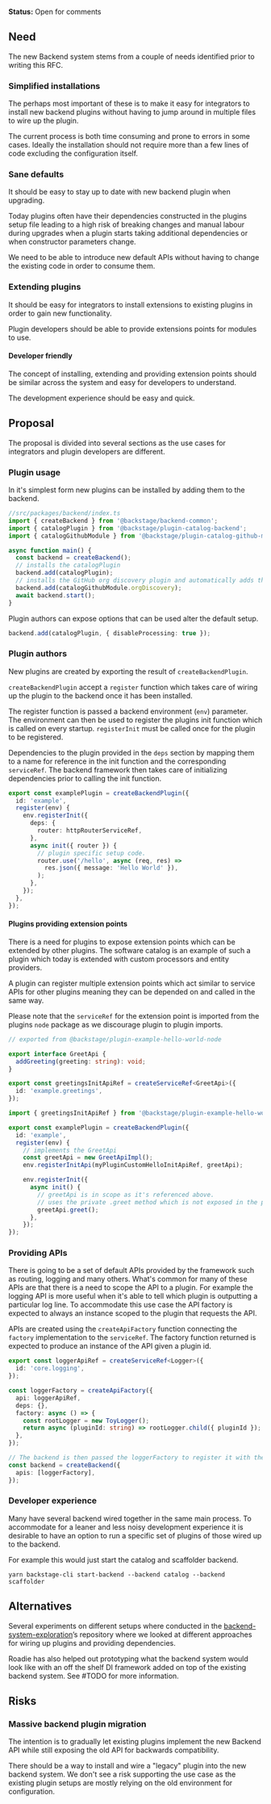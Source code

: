 **Status:** Open for comments

<!--- Open for comments |Closed for comments (RFC no longer maintained) --->

## Need

The new Backend system stems from a couple of needs identified prior to writing this RFC.

### Simplified installations

The perhaps most important of these is to make it easy for integrators to install new backend plugins without having to jump around in multiple files to wire up the plugin.

The current process is both time consuming and prone to errors in some cases. Ideally the installation should not require more than a few lines of code excluding the configuration itself.

### Sane defaults

It should be easy to stay up to date with new backend plugin when upgrading.

Today plugins often have their dependencies constructed in the plugins setup file leading to a high risk of breaking changes and manual labour during upgrades when a plugin starts taking additional dependencies or when constructor parameters change.

We need to be able to introduce new default APIs without having to change the existing code in order to consume them.

### Extending plugins

It should be easy for integrators to install extensions to existing plugins in order to gain new functionality.

Plugin developers should be able to provide extensions points for modules to use.

#### Developer friendly

The concept of installing, extending and providing extension points should be similar across the system and easy for developers to understand.

The development experience should be easy and quick.

## Proposal

The proposal is divided into several sections as the use cases for integrators and plugin developers are different.

### Plugin usage

In it's simplest form new plugins can be installed by adding them to the backend.

```ts
//src/packages/backend/index.ts
import { createBackend } from '@backstage/backend-common';
import { catalogPlugin } from '@backstage/plugin-catalog-backend';
import { catalogGithubModule } from '@backstage/plugin-catalog-github-module';

async function main() {
  const backend = createBackend();
  // installs the catalogPlugin
  backend.add(catalogPlugin);
  // installs the GitHub org discovery plugin and automatically adds the required processor to the catalog.
  backend.add(catalogGithubModule.orgDiscovery);
  await backend.start();
}
```

Plugin authors can expose options that can be used alter the default setup.

```ts
backend.add(catalogPlugin, { disableProcessing: true });
```

### Plugin authors

New plugins are created by exporting the result of `createBackendPlugin`.

`createBackendPlugin` accept a `register` function which takes care of wiring up the plugin to the backend once it has been installed.

The register function is passed a backend environment (`env`) parameter.
The environment can then be used to register the plugins init function which is called on every startup. `registerInit` must be called once for the plugin to be registered.

Dependencies to the plugin provided in the `deps` section by mapping them to a name for reference in the init function and the corresponding `serviceRef`. The backend framework then takes care of initializing dependencies prior to calling the init function.

```ts
export const examplePlugin = createBackendPlugin({
  id: 'example',
  register(env) {
    env.registerInit({
      deps: {
        router: httpRouterServiceRef,
      },
      async init({ router }) {
        // plugin specific setup code.
        router.use('/hello', async (req, res) =>
          res.json({ message: 'Hello World' }),
        );
      },
    });
  },
});
```

#### Plugins providing extension points

There is a need for plugins to expose extension points which can be extended by other plugins.
The software catalog is an example of such a plugin which today is extended with custom processors and entity providers.

A plugin can register multiple extension points which act similar to service APIs for other plugins meaning they can be depended on and called in the same way.

Please note that the `serviceRef` for the extension point is imported from the plugins `node` package as we discourage plugin to plugin imports.

```ts
// exported from @backstage/plugin-example-hello-world-node

export interface GreetApi {
  addGreeting(greeting: string): void;
}

export const greetingsInitApiRef = createServiceRef<GreetApi>({
  id: 'example.greetings',
});
```

```ts
import { greetingsInitApiRef } from '@backstage/plugin-example-hello-world-node';

export const examplePlugin = createBackendPlugin({
  id: 'example',
  register(env) {
    // implements the GreetApi
    const greetApi = new GreetApiImpl();
    env.registerInitApi(myPluginCustomHelloInitApiRef, greetApi);

    env.registerInit({
      async init() {
        // greetApi is in scope as it's referenced above.
        // uses the private .greet method which is not exposed in the public API.
        greetApi.greet();
      },
    });
});
```

### Providing APIs

There is going to be a set of default APIs provided by the framework such as routing, logging and many others. What's common for many of these APIs are that there is a need to scope the API to a plugin. For example the logging API is more useful when it's able to tell which plugin is outputting a particular log line. To accommodate this use case the API factory is expected to always an instance scoped to the plugin that requests the API.

APIs are created using the `createApiFactory` function connecting the `factory` implementation to the `serviceRef`. The factory function returned is expected to produce an instance of the API given a plugin id.

```ts
export const loggerApiRef = createServiceRef<Logger>({
  id: 'core.logging',
});

const loggerFactory = createApiFactory({
  api: loggerApiRef,
  deps: {},
  factory: async () => {
    const rootLogger = new ToyLogger();
    return async (pluginId: string) => rootLogger.child({ pluginId });
  },
});

// The backend is then passed the loggerFactory to register it with the backend.
const backend = createBackend({
  apis: [loggerFactory],
});
```

### Developer experience

Many have several backend wired together in the same main process. To accommodate for a leaner and less noisy development experience it is desirable to have an option to run a specific set of plugins of those wired up to the backend.

For example this would just start the catalog and scaffolder backend.

```console
yarn backstage-cli start-backend --backend catalog --backend scaffolder
```

## Alternatives

Several experiments on different setups where conducted in the [backend-system-exploration](https://github.com/backstage/backend-system-exploration/tree/main/experiments)’s repository where we looked at different approaches for wiring up plugins and providing dependencies.

Roadie has also helped out prototyping what the backend system would look like with an off the shelf DI framework added on top of the existing backend system. See #TODO for more information.

## Risks

<!--- What other things happening could conflict or compete (for example for resources) with the proposal? What risk are there and how do we plan to handle them --->

### Massive backend plugin migration

The intention is to gradually let existing plugins implement the new Backend API while still exposing the old API for backwards compatibility.

There should be a way to install and wire a "legacy" plugin into the new backend system. We don't see a risk supporting the use case as the existing plugin setups are mostly relying on the old environment for configuration.
